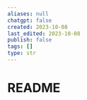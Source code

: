 ```yaml
---
aliases: null
chatgpt: false
created: 2023-10-08
last_edited: 2023-10-08
publish: false
tags: []
type: str
---
```

# README
